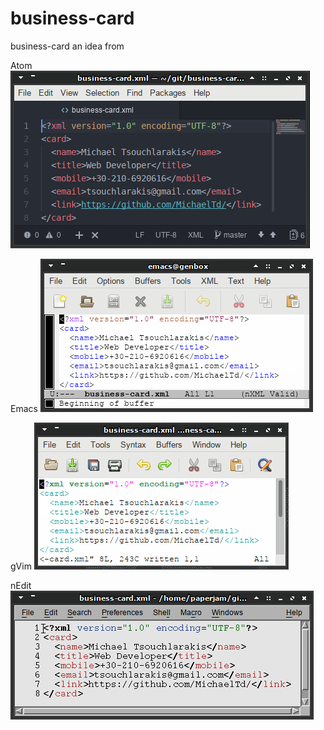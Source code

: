 # business-card
business-card an idea from

Atom
<img src="atom.png">

Emacs
<img src="emacs.png">

gVim
<img src="gvim.png">

nEdit
<img src="nedit.png">
